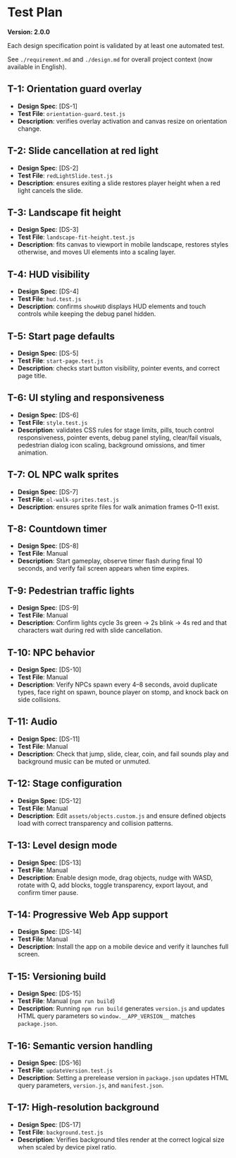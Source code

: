 # Test Plan

**Version: 2.0.0**

Each design specification point is validated by at least one automated test.

See `./requirement.md` and `./design.md` for overall project context (now available in English).

## T-1: Orientation guard overlay
- **Design Spec**: [DS-1]
- **Test File**: `orientation-guard.test.js`
- **Description**: verifies overlay activation and canvas resize on orientation change.

## T-2: Slide cancellation at red light
- **Design Spec**: [DS-2]
- **Test File**: `redLightSlide.test.js`
- **Description**: ensures exiting a slide restores player height when a red light cancels the slide.

## T-3: Landscape fit height
- **Design Spec**: [DS-3]
- **Test File**: `landscape-fit-height.test.js`
- **Description**: fits canvas to viewport in mobile landscape, restores styles otherwise, and moves UI elements into a scaling layer.

## T-4: HUD visibility
- **Design Spec**: [DS-4]
- **Test File**: `hud.test.js`
- **Description**: confirms `showHUD` displays HUD elements and touch controls while keeping the debug panel hidden.

## T-5: Start page defaults
- **Design Spec**: [DS-5]
- **Test File**: `start-page.test.js`
- **Description**: checks start button visibility, pointer events, and correct page title.

## T-6: UI styling and responsiveness
- **Design Spec**: [DS-6]
- **Test File**: `style.test.js`
- **Description**: validates CSS rules for stage limits, pills, touch control responsiveness, pointer events, debug panel styling, clear/fail visuals, pedestrian dialog icon scaling, background omissions, and timer animation.

## T-7: OL NPC walk sprites
- **Design Spec**: [DS-7]
- **Test File**: `ol-walk-sprites.test.js`
- **Description**: ensures sprite files for walk animation frames 0–11 exist.

## T-8: Countdown timer
- **Design Spec**: [DS-8]
- **Test File**: Manual
- **Description**: Start gameplay, observe timer flash during final 10 seconds, and verify fail screen appears when time expires.

## T-9: Pedestrian traffic lights
- **Design Spec**: [DS-9]
- **Test File**: Manual
- **Description**: Confirm lights cycle 3s green → 2s blink → 4s red and that characters wait during red with slide cancellation.

## T-10: NPC behavior
- **Design Spec**: [DS-10]
- **Test File**: Manual
- **Description**: Verify NPCs spawn every 4–8 seconds, avoid duplicate types, face right on spawn, bounce player on stomp, and knock back on side collisions.

## T-11: Audio
- **Design Spec**: [DS-11]
- **Test File**: Manual
- **Description**: Check that jump, slide, clear, coin, and fail sounds play and background music can be muted or unmuted.

## T-12: Stage configuration
- **Design Spec**: [DS-12]
- **Test File**: Manual
- **Description**: Edit `assets/objects.custom.js` and ensure defined objects load with correct transparency and collision patterns.

## T-13: Level design mode
- **Design Spec**: [DS-13]
- **Test File**: Manual
- **Description**: Enable design mode, drag objects, nudge with WASD, rotate with Q, add blocks, toggle transparency, export layout, and confirm timer pause.

## T-14: Progressive Web App support
- **Design Spec**: [DS-14]
- **Test File**: Manual
- **Description**: Install the app on a mobile device and verify it launches full screen.

## T-15: Versioning build
- **Design Spec**: [DS-15]
- **Test File**: Manual (`npm run build`)
- **Description**: Running `npm run build` generates `version.js` and updates HTML query parameters so `window.__APP_VERSION__` matches `package.json`.

## T-16: Semantic version handling
- **Design Spec**: [DS-16]
- **Test File**: `updateVersion.test.js`
- **Description**: Setting a prerelease version in `package.json` updates HTML query parameters, `version.js`, and `manifest.json`.

## T-17: High-resolution background
- **Design Spec**: [DS-17]
- **Test File**: `background.test.js`
- **Description**: Verifies background tiles render at the correct logical size when scaled by device pixel ratio.

